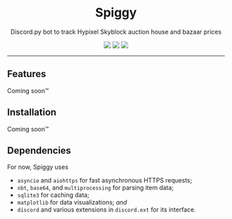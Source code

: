 <h1 align="center">Spiggy</h1>

<p align="center">
    Discord.py bot to track Hypixel Skyblock auction house and bazaar prices
</p>

<div align="center">
    <img src="https://img.shields.io/tokei/lines/github/jacklee1792/spiggy" />
    <img src="https://img.shields.io/github/commit-activity/m/jacklee1792/spiggy" />
    <a href="https://www.codefactor.io/repository/github/jacklee1792/spiggy">
        <img src="https://img.shields.io/codefactor/grade/github/jacklee1792/spiggy" />
    </a>
</div>

---

## Features

Coming soon™

## Installation

Coming soon™

## Dependencies

For now, Spiggy uses

- `asyncio` and `aiohttps` for fast asynchronous HTTPS requests;
- `nbt`, `base64`, and `multiprocessing` for parsing item data;
- `sqlite3` for caching data;
- `matplotlib` for data visualizations; _and_
- `discord` and various extensions in `discord.ext` for its interface.
